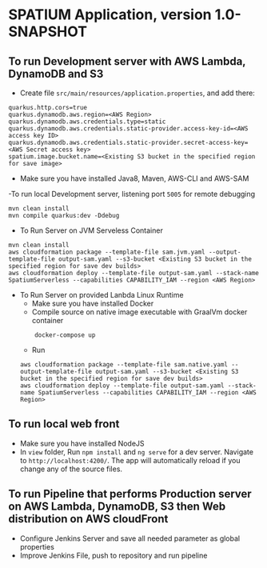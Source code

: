 # SPATIUM Application, version 1.0-SNAPSHOT


## To run Development server with AWS Lambda, DynamoDB and S3
- Create file `src/main/resources/application.properties`, and add there:
```
quarkus.http.cors=true
quarkus.dynamodb.aws.region=<AWS Region>
quarkus.dynamodb.aws.credentials.type=static
quarkus.dynamodb.aws.credentials.static-provider.access-key-id=<AWS access key ID>
quarkus.dynamodb.aws.credentials.static-provider.secret-access-key=<AWS Secret access key>
spatium.image.bucket.name=<Existing S3 bucket in the specified region for save image>
```
- Make sure you have installed Java8, Maven, AWS-CLI and AWS-SAM

-To run local Development server, listening port `5005` for remote debugging
```
mvn clean install
mvn compile quarkus:dev -Ddebug
```

- To Run Server on JVM Serveless Container
```
mvn clean install
aws cloudformation package --template-file sam.jvm.yaml --output-template-file output-sam.yaml --s3-bucket <Existing S3 bucket in the specified region for save dev builds>
aws cloudformation deploy --template-file output-sam.yaml --stack-name SpatiumServerless --capabilities CAPABILITY_IAM --region <AWS Region> 
```
- To Run Server on provided Lanbda Linux Runtime
    - Make sure you have installed Docker
    - Compile source on native image executable with GraalVm docker container
    ```
        docker-compose up
    ```
    - Run
    ```
  aws cloudformation package --template-file sam.native.yaml --output-template-file output-sam.yaml --s3-bucket <Existing S3 bucket in the specified region for save dev builds>
  aws cloudformation deploy --template-file output-sam.yaml --stack-name SpatiumServerless --capabilities CAPABILITY_IAM --region <AWS Region>
    ```
 
## To run local web front
- Make sure you have installed NodeJS
- In `view` folder, Run `npm install` and `ng serve` for a dev server. Navigate to `http://localhost:4200/`. The app will automatically reload if you change any of the source files.

## To run Pipeline that performs Production server on AWS Lambda, DynamoDB, S3 then Web distribution on AWS cloudFront
- Configure Jenkins Server and save all needed parameter as global properties
- Improve Jenkins File, push to repository and run pipeline
